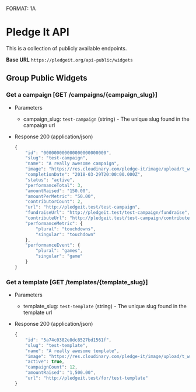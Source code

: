 FORMAT: 1A

# Pledge It API
This is a collection of publicly available endpoints.

**Base URL**
`https://pledgeit.org/api-public/widgets`

## Group Public Widgets

### Get a campaign [GET /campaigns/{campaign_slug}]

+ Parameters
    + campaign_slug: `test-campaign` (string) - The unique slug found in the campaign url

+ Response 200 (application/json)

    ```js
    {
        "id": "000000000000000000000000",
        "slug": "test-campaign",
        "name": "A really awesome campaign",
        "image": "https://res.cloudinary.com/pledge-it/image/upload/t_widget/facebook-default",
        "completionDate": "2018-03-29T20:00:00.000Z",
        "status": "active",
        "performanceTotal": 3,
        "amountRaised": "150.00",
        "amountPerMetric": "50.00",
        "contributorCount": 2,
        "url": "http://pledgeit.test/test-campaign",
        "fundraiseUrl": "http://pledgeit.test/test-campaign/fundraise",
        "contributeUrl": "http://pledgeit.test/test-campaign/contribute",
        "performanceMetric": {
            "plural": "touchdowns",
            "singular": "touchdown"
        },
        "performanceEvent": {
            "plural": "games",
            "singular": "game"
        }
    }
    ```

### Get a template [GET /templates/{template_slug}]

+ Parameters
    + template_slug: `test-template` (string) - The unique slug found in the template url

+ Response 200 (application/json)

    ```js
    {
        "id": "5a74c0382e8dc8527bd1561f",
        "slug": "test-template",
        "name": "A really awesome template",
        "image": "https://res.cloudinary.com/pledge-it/image/upload/t_widget/facebook-default",
        "active": true,
        "campaignCount": 12,
        "amountRaised": "1,500.00",
        "url": "http://pledgeit.test/for/test-template"
    }
    ```
